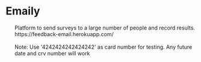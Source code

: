 # Emaily
<ul>
   Platform to send surveys to a large number of people and record results.<br>
  https://feedback-email.herokuapp.com/
<br><br>
     Note: Use '4242424242424242' as card number for testing. Any future date and crv number will work
